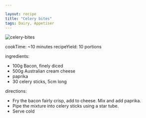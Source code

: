 ```yaml
---

layout: recipe
title: "Celery bites"
tags: Dairy, Appetiser
---
```


![celery-bites](/recipes/pix/celery-bites.png)

cookTime: ~10 minutes
recipeYield: 10 portions

ingredients:
- 100g Bacon, finely diced
- 500g Australian cream cheese
- paprika
- 30 celery sticks, 5cm long

directions:
- Fry the bacon fairly crisp, add to cheese. Mix and add paprika.
- Pipe the mixture into celery sticks using a star tube.
- Serve cold
